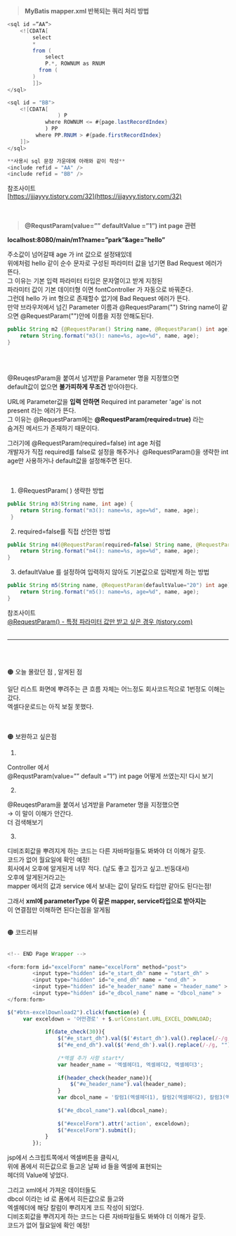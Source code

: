 > **MyBatis mapper.xml  반복되는 쿼리 처리 방법**
> 

```java
<sql id =”AA”>
	<![CDATA[
		select 
		*
		from (
			select
			P.*, ROWNUM as RNUM
		  from (
		)
		]]>
</sql>

<sql id = "BB">
	<![CDATA[
				) P
			where ROWNUM <= #{page.lastRecordIndex}
			) PP
		 where PP.RNUM > #{pade.firstRecordIndex}
	]]>
</sql>

**사용시 sql 문장 가운데에 아래와 같이 작성**
<include refid = "AA" />
<include refid = "BB" />
```

참조사이트  
[https://jjjayyy.tistory.com/32](https://jjjayyy.tistory.com/32)
<br><br><br>


> **@RequstParam(value=”” defaultValue =”1”) int page 관련**
> 

  **localhost:8080/main/m1?name=”park”&age=”hello”**

주소값이 넘어갈때  age 가 int 값으로 설정돼있데  
위에처럼 hello 같이 순수 문자로 구성된 파라미터 값을 넘기면 Bad Request 에러가 뜬다.  
그 이유는 기본 입력 파라미터 타입은 문자열이고 받게 지정된   
파라미터 값이 기본 데이터형 이면 fontController 가 자동으로 바꿔준다.  
그런데 hello 가 int 형으로 존재할수 없기에 Bad Request  에러가 뜬다.  
만약 브라우저에서 넘긴 Parameter 이름과 @RequestParam("") String name이 같으면 @RequestParam("")안에 이름을 지정 안해도된다.  


```java
public String m2 {@RequestParam() String name, @RequestParam() int age) {
	return String.format("m3(): name=%s, age=%d", name, age);
}
```
<br><br>

@ReuqestParam을 붙여서 넘겨받을 Parameter 명을 지정했으면  
default값이 없으면 **불가피하게 무조건** 받아야한다.  

URL에 Parameter값을 **입력 안하면** Required int parameter 'age' is not present 라는 에러가 뜬다.  
그 이유는 @RequestParam에는 **@RequestParam(required=true)** 라는  
숨겨진 메서드가 존재하기 때문이다.

그러기에 @RequestParam(required=false) int age 처럼   
개발자가 직접 required를 false로 설정을 해주거나  
@RequestParam()을 생략한 int age만 사용하거나 default값을 설정해주면 된다.
<br><br><br>

1. @RequestParam( ) 생략한 방법

```java
public String m3(String name, int age) {
    return String.format("m3(): name=%s, age=%d", name, age);
 }
```

2.  required=false를 직접 선언한 방법

```java
public String m4(@RequestParam(required=false) String name, @RequestParam(required=false) int age) {
    return String.format("m4(): name=%s, age=%d", name, age);
}
```

3. defaultValue 를 설정하여 입력하지 않아도 기본값으로 입력받게 하는 방법

```java
public String m5(String name, @RequestParam(defaultValue="20") int age) {
    return String.format("m5(): name=%s, age=%d", name, age);
}
```

참조사이트  
[@RequestParam() - 특정 파라미터 값만 받고 싶은 경우 (tistory.com)](https://hoonys91.tistory.com/335)
<br><br>
***
<br><br>

🟠 오늘 몰랐던 점 , 알게된 점

일단 리스트 화면에 뿌려주는 큰 흐름 자체는 어느정도 회사코드적으로 1번정도 이해는 갔다.  
엑셀다운로드는 아직 보질 못했다.  
<br><br>

🟠 보완하고 싶은점

1)  
Controller 에서  
@RequstParam(value=”” default =”1”) int page  어떻게 쓰였는지! 다시 보기  

2)  
@ReuqestParam을 붙여서 넘겨받을 Parameter 명을 지정했으면  
→ 이 말이 이해가 안간다.  
더 검색해보기

3)  
디비조회값을 뿌려지게 하는 코드는 다른 자바파일들도 봐봐야 더 이해가 갈듯.  
코드가 없어 월요일에 확인 예정!  
회사에서 오후에 알게된게 너무 적다. (날도 좋고 집가고 싶고..빈둥대서)  
오후에 알게된거라고는  
mapper 에서의 값과 service 에서 보내는 값이 달라도 타입만 같아도 된다는점!  

그래서 **xml에 parameterType 이 같은 mapper, service타입으로 받아지는**  
이 연결점만 이해하면 된다는점을 알게됨
<br><br>

🟠 코드리뷰

```java

<!-- END Page Wrapper -->
	
<form:form id="excelForm" name="excelForm" method="post">
		<input type="hidden" id="e_start_dh" name = "start_dh" >
		<input type="hidden" id="e_end_dh" name = "end_dh" >
		<input type="hidden" id="e_header_name" name = "header_name" >	
		<input type="hidden" id="e_dbcol_name" name = "dbcol_name" >	
</form:form>
```

```jsx
$("#btn-excelDownload2").click(function(e) {
     var exceldown = '어떤경로' + $.urlConstant.URL_EXCEL_DOWNLOAD;
			
			if(date_check(30)){
				$("#e_start_dh").val($('#start_dh').val().replace(/-/g, ""));
				$("#e_end_dh").val($('#end_dh').val().replace(/-/g, ""));
				
				/*엑셀 추가 사항 start*/
				var header_name = '엑셀헤더1, 엑셀헤더2, 엑셀헤더3';
				
				if(header_check(header_name)){
					$("#e_header_name").val(header_name);	
				}
				var dbcol_name = '칼럼1(엑셀헤더1), 칼럼2(엑셀헤더2), 칼럼3(엑셀헤더3)'; //해당 칼럼명이 엑셀 헤더에 입력된다.
				
				$("#e_dbcol_name").val(dbcol_name);	
				
				$("#excelForm").attr('action', exceldown);
				$("#excelForm").submit();
			}
		});
```

jsp에서 스크립트쪽에서 엑셀버튼을 클릭시,  
위에 폼에서 히든값으로 들고온 날짜 id 들을 엑셀에 표현되는  
헤더의 Value에 넣었다. 

그리고 xml에서 가져온 데이터들도  
dbcol 이라는 id 로 폼에서 히든값으로 들고와  
엑셀헤더에 해당 칼럼이 뿌려지게 코드 작성이 되었다.  
디비조회값을 뿌려지게 하는 코드는 다른 자바파일들도 봐봐야 더 이해가 갈듯.  
코드가 없어 월요일에 확인 예정!
<br>
